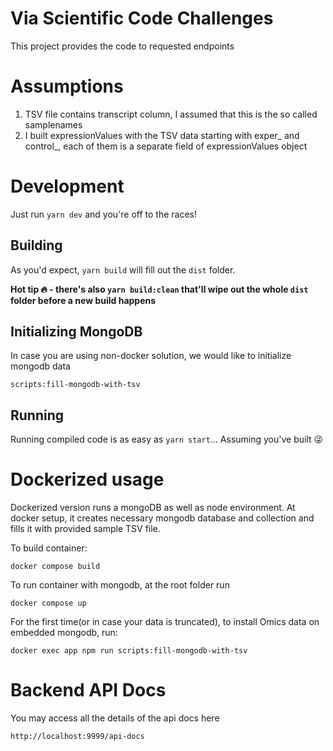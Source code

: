# Via Scientific Code Challenges

This project provides the code to requested endpoints


# Assumptions

1. TSV file contains transcript column, I assumed that this is the so called samplenames
2. I built expressionValues with the TSV data starting with exper_ and control_, each of them is a separate field of expressionValues object

# Development

Just run `yarn dev` and you're off to the races!

## Building

As you'd expect, `yarn build` will fill out the `dist` folder.

**Hot tip 🔥 - there's also `yarn build:clean` that'll wipe out the whole `dist` folder before a new build happens**

## Initializing MongoDB

In case you are using non-docker solution, we would like to initialize mongodb data

`scripts:fill-mongodb-with-tsv`

## Running

Running compiled code is as easy as `yarn start`... Assuming you've built 😜

# Dockerized usage

Dockerized version runs a mongoDB as well as node environment. At docker setup, it creates necessary mongodb database and collection and fills it with provided sample TSV file.

To build container:

`docker compose build`

To run container with mongodb, at the root folder run

`docker compose up`

For the first time(or in case your data is truncated), to install Omics data on embedded mongodb, run:

`docker exec app npm run scripts:fill-mongodb-with-tsv`


# Backend API Docs

You may access all the details of the api docs here

    http://localhost:9999/api-docs

